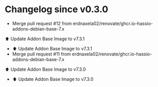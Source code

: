 # Changelog since v0.3.0
- Merge pull request #12 from erdnaxela02/renovate/ghcr.io-hassio-addons-debian-base-7.x

⬆️ Update Addon Base Image to v7.3.1 
- ⬆️ Update Addon Base Image to v7.3.1 
- Merge pull request #11 from erdnaxela02/renovate/ghcr.io-hassio-addons-debian-base-7.x

⬆️ Update Addon Base Image to v7.3.0 
- ⬆️ Update Addon Base Image to v7.3.0 
